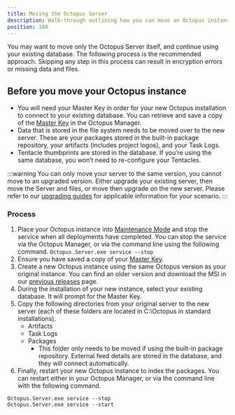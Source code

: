 ```yaml
---
title: Moving the Octopus Server
description: Walk-through outlining how you can move an Octopus instance from one server to another.
position: 100
---
```


You may want to move only the Octopus Server itself, and continue using your existing database. The following process is the recommended approach. Skipping any step in this process can result in encryption errors or missing data and files.

## Before you move your Octopus instance
- You will need your Master Key in order for your new Octopus installation to connect to your existing database. You can retrieve and save a copy of the [Master Key](/docs/security/data-encryption.md) in the Octopus Manager.
- Data that is stored in the file system needs to be moved over to the new server. These are your packages stored in the built-in package repository, your artifacts (includes project logos), and your Task Logs.
- Tentacle thumbprints are stored in the database. If you’re using the same database, you won’t need to re-configure your Tentacles.

:::warning
You can only move your server to the same version,  you cannot move to an upgraded version. Either upgrade your existing server, then move the Server and files, or move then upgrade on the new server. Please refer to our [upgrading guides](/docs/administration/upgrading/index.md) for applicable information for your scenario.
:::

### Process

1. Place your Octopus instance into [Maintenance Mode](/docs/administration/managing-infrastructure/maintenance-mode.md) and stop the service when all deployments have completed. You can stop the service via the Octopus Manager, or via the command line using the following command.
`Octopus.Server.exe service --stop`
2. Ensure you have saved a copy of your [Master Key](/docs/security/data-encryption.md#Securityandencryption-YourMasterKey).
3. Create a new Octopus instance using the same Octopus version as your original instance. You can find an older version and download the MSI in our [previous releases](https://octopus.com/downloads/previous) page.
4. During the installation of your new instance, select your existing database. It will prompt for the Master Key.
5. Copy the following directories from your original server to the new server (each of these folders are located in C:\Octopus in standard installations).
   - Artifacts
   - Task Logs
   - Packages
      - This folder only needs to be moved if using the built-in package repository. External feed details are stored in the database, and they will connect automatically.
6. Finally, restart your new Octopus instance to index the packages. You can restart either in your Octopus Manager, or via the command line with the following command.
```
Octopus.Server.exe service --stop
Octopus.Server.exe service --start
```
